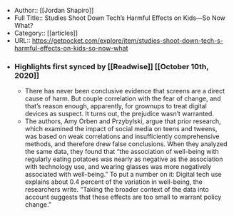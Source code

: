 - Author:: [[Jordan Shapiro]]
- Full Title:: Studies Shoot Down Tech’s Harmful Effects on Kids—So Now What?
- Category:: [[articles]]
- URL:: https://getpocket.com/explore/item/studies-shoot-down-tech-s-harmful-effects-on-kids-so-now-what
- ### Highlights first synced by [[Readwise]] [[October 10th, 2020]]
    - There has never been conclusive evidence that screens are a direct cause of harm. But couple correlation with the fear of change, and that’s reason enough, apparently, for grownups to treat digital devices as suspect. It turns out, the prejudice wasn’t warranted. 
    - The authors, Amy Orben and Przybylski, argue that prior research, which examined the impact of social media on teens and tweens, was based on weak correlations and insufficiently comprehensive methods, and therefore drew false conclusions. When they analyzed the same data, they found that “the association of well-being with regularly eating potatoes was nearly as negative as the association with technology use, and wearing glasses was more negatively associated with well-being.” To put a number on it: Digital tech use explains about 0.4 percent of the variation in well-being, the researchers write. “Taking the broader context of the data into account suggests that these effects are too small to warrant policy change.” 
